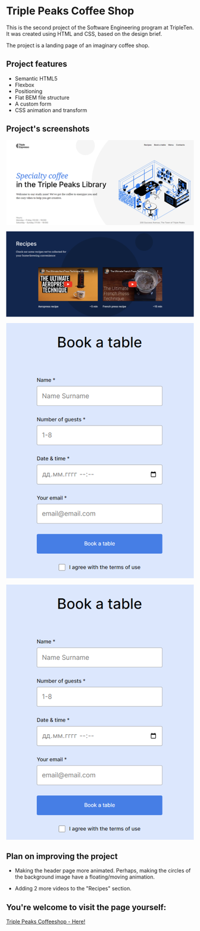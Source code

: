 # Triple Peaks Coffee Shop

This is the second project of the Software Engineering program at TripleTen. It was created using HTML and CSS, based on the design brief.

The project is a landing page of an imaginary coffee shop.

## Project features

- Semantic HTML5
- Flexbox
- Positioning
- Flat BEM file structure
- A custom form
- CSS animation and transform

## Project's screenshots

![Home Page](./images/screenshot1.png "Home page")

![Recipes Page](./images/screenshot2.png "Recipes page")

![The Form](./images/screenshot3.png "The form")

![Menu Page](./images/screenshot3.png "Menu Page")

## Plan on improving the project

- Making the header page more animated. Perhaps, making the circles of the background image have a floating/moving animation.

- Adding 2 more videos to the "Recipes" section.

## You're welcome to visit the page yourself:

[Triple Peaks Coffeeshop - Here!](https://dayana-pugachov.github.io/se_project_coffeeshop/)
